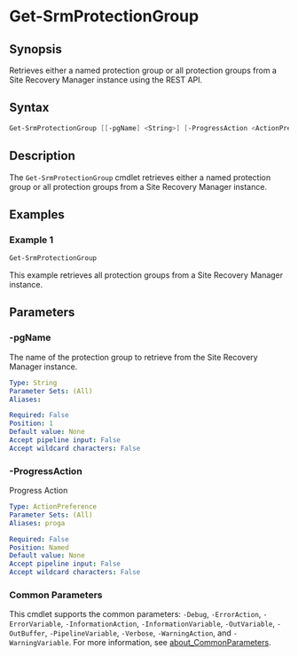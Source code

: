 # Get-SrmProtectionGroup

## Synopsis

Retrieves either a named protection group or all protection groups from a Site Recovery Manager instance using the
REST API.

## Syntax

```powershell
Get-SrmProtectionGroup [[-pgName] <String>] [-ProgressAction <ActionPreference>] [<CommonParameters>]
```

## Description

The `Get-SrmProtectionGroup` cmdlet retrieves either a named protection group or all protection groups from a
Site Recovery Manager instance.

## Examples

### Example 1

```powershell
Get-SrmProtectionGroup
```

This example retrieves all protection groups from a Site Recovery Manager instance.

## Parameters

### -pgName

The name of the protection group to retrieve from the Site Recovery Manager instance.

```yaml
Type: String
Parameter Sets: (All)
Aliases:

Required: False
Position: 1
Default value: None
Accept pipeline input: False
Accept wildcard characters: False
```

### -ProgressAction

Progress Action

```yaml
Type: ActionPreference
Parameter Sets: (All)
Aliases: proga

Required: False
Position: Named
Default value: None
Accept pipeline input: False
Accept wildcard characters: False
```

### Common Parameters

This cmdlet supports the common parameters: `-Debug`, `-ErrorAction`, `-ErrorVariable`, `-InformationAction`, `-InformationVariable`, `-OutVariable`, `-OutBuffer`, `-PipelineVariable`, `-Verbose`, `-WarningAction`, and `-WarningVariable`. For more information, see [about_CommonParameters](http://go.microsoft.com/fwlink/?LinkID=113216).
